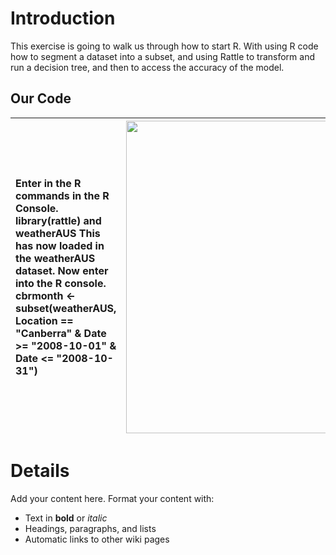 # Introduction #

This exercise is going to walk us through how to start R. With using R code how to segment a dataset into a subset, and using Rattle to transform and run a decision tree, and then to access the accuracy of the model.

## Our Code ##

| Enter in the R commands in the R Console. **library(rattle)** and **weatherAUS** This has now loaded in the weatherAUS dataset. Now enter into the R console. **cbrmonth <- subset(weatherAUS, Location == "Canberra" & Date >= "2008-10-01" & Date <= "2008-10-31")** |  <img src='http://rattle.googlecode.com/files/RConsole.png' width='500' />|
|:-----------------------------------------------------------------------------------------------------------------------------------------------------------------------------------------------------------------------------------------------------------------------|:--------------------------------------------------------------------------|





# Details #

Add your content here.  Format your content with:
  * Text in **bold** or _italic_
  * Headings, paragraphs, and lists
  * Automatic links to other wiki pages